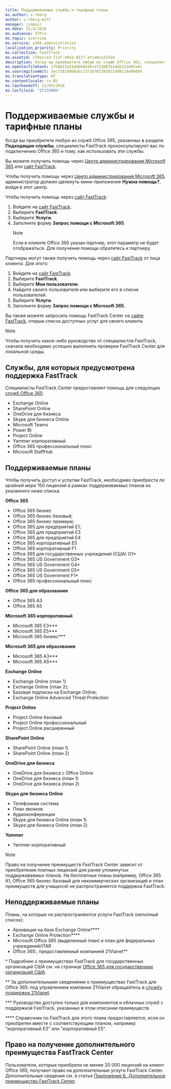```yaml
---
title: Поддерживаемые службы и тарифные планы
ms.author: v-rberg
author: v-rberg-msft
manager: jimmuir
ms.date: 12/4/2018
ms.audience: ITPro
ms.topic: overview
ms.service: o365-administration
localization_priority: Priority
ms.collection: FastTrack
ms.assetid: cf8ecce3-713f-4943-8217-afca0ce31434
description: Когда вы приобретете любую из служб Office 365, специалисты FastTrack проконсультируют вас по подключению Office 365 и тому, как использовать эти службы.
ms.openlocfilehash: 1fbdd21a53abbb6b3bcef22081b2abb321d8fa4c
ms.sourcegitcommit: 3ecf2619868abc13716701393831dd0c24e00d9d
ms.translationtype: HT
ms.contentlocale: ru-RU
ms.lasthandoff: 12/03/2018
ms.locfileid: "27133005"
---
```

# <a name="eligible-services-and-plans"></a>Поддерживаемые службы и тарифные планы

Когда вы приобретете любую из служб Office 365, указанных в разделе **Подходящие службы**, специалисты FastTrack проконсультируют вас по подключению Office 365 и тому, как использовать эти службы. 
  
Вы можете получить помощь через [Центр администрирования Microsoft 365](https://go.microsoft.com/fwlink/?linkid=2032704) или [сайт FastTrack](https://go.microsoft.com/fwlink/?linkid=780698). 

Чтобы получить помощь через [Центр администрирования Microsoft 365](https://go.microsoft.com/fwlink/?linkid=2032704), администратор должен щелкнуть мини-приложение **Нужна помощь?**, войдя в этот центр. 

Чтобы получить помощь через [сайт FastTrack](https://go.microsoft.com/fwlink/?linkid=780698): 
1.  Войдите на [сайт FastTrack](https://go.microsoft.com/fwlink/?linkid=780698). 
2.  Выберите **FastTrack**.
3.  Выберите **Услуги**.
4.  Заполните форму **Запрос помощи с Microsoft 365**.
    > [!NOTE]
    >  Если в клиенте Office 365 указан партнер, этот параметр не будет отображаться. Для получения помощи обратитесь к партнеру. 

Партнеры могут также получить помощь через [сайт FastTrack](https://go.microsoft.com/fwlink/?linkid=780698) от лица клиента. Для этого:
1.  Войдите на [сайт FastTrack](https://go.microsoft.com/fwlink/?linkid=780698). 
2.  Выберите **FastTrack**.
3.  Выберите **Мои пользователи**.
4.  Найдите своего пользователя или выберите его в списке пользователей.
5.  Выберите **Услуги**.
6.  Заполните форму **Запрос помощи с Microsoft 365**.

Вы также можете запросить помощь FastTrack Center на [сайте FastTrack](https://go.microsoft.com/fwlink/?linkid=780698), открыв список доступных услуг для своего клиента. 
> [!NOTE]
> Чтобы получить какое-либо руководство от специалистов FastTrack, сначала необходимо успешно выполнить проверки FastTrack Center для локальной среды. 
  
## <a name="eligible-services"></a>Службы, для которых предусмотрена поддержка FastTrack

Специалисты FastTrack Center предоставляет помощь для следующих [служб Office 365](https://go.microsoft.com/fwlink/?linkid=2005429):
  
- Exchange Online
- SharePoint Online
- OneDrive для бизнеса
- Skype для бизнеса Online
- Microsoft Teams
- Power BI
- Project Online
- Yammer корпоративный 
- Office 365 профессиональный плюс
- Microsoft StaffHub
    
## <a name="eligible-plans"></a>Поддерживаемые планы

Чтобы получить доступ к услугам FastTrack, необходимо приобрести *по крайней мере* 150 лицензий в рамках поддерживаемых планов из указанного ниже списка.
  
 **Office 365**
  
- Office 365 бизнес  
- Office 365 бизнес базовый;  
- Office 365 бизнес премиум;
- Office 365 для предприятий E1;
- Office 365 для предприятий E3
- Office 365 для предприятий E4  
- Office 365 корпоративный E5
- Office 365 корпоративный F1
- Office 365 для государственных учреждений (США) G1\*
- Office 365 US Government G3\*
- Office 365 US Government G4\*
- Office 365 US Government G5\* 
- Office 365 US Government F1\*
- Office 365 профессиональный плюс
    
 **Office 365 для образования**
  
- Office 365 A3
- Office 365 A5

 **Microsoft 365 корпоративный**
  
- Microsoft 365 E3\*\*\*
- Microsoft 365 E5\*\*\*
- Microsoft 365 бизнес\*\*\*
    
 **Microsoft 365 для образования**
  
- Microsoft 365 A3\*\*\*
- Microsoft 365 A5\*\*\*

 **Exchange Online**
  
- Exchange Online (план 1)
- Exchange Online (план 2); 
- Базовая подписка на Exchange Online;
- Exchange Online Advanced Threat Protection
    
 **Project Online**
  
- Project Online базовый  
- Project Online профессиональный
- Project Online расширенный
    
 **SharePoint Online**
  
- SharePoint Online (план 1)
- SharePoint Online (план 2)
    
 **OneDrive для бизнеса**
  
- OneDrive для бизнеса с Office Online 
- OneDrive для бизнеса (план 1)
- OneDrive для бизнеса (план 2)
    
 **Skype для бизнеса Online**
  
-  Телефонная система 
-  План звонков 
-  Аудиоконференции 
-  Skype для бизнеса Online (план 1)  
-  Skype для бизнеса Online (план 2)
    
 **Yammer**
  
- Yammer корпоративный 
> [!NOTE]
> Право на получение преимуществ FastTrack Center зависит от приобретения платных лицензий для ранее упомянутых поддерживаемых планов. На бесплатные планы (например, Office 365 A1, Office 365 бизнес базовый для некоммерческих организаций и план преимуществ для учащихся) не распространяется поддержка FastTrack. 
  
## <a name="ineligible-plans"></a>Неподдерживаемые планы

Планы, на которые не распространяются услуги FastTrack (неполный список):
  
- Архивация на базе Exchange Online\*\*\*\*
- Exchange Online Protection\*\*\*\*
- Microsoft Office 365 (выделенный план) и план для федеральных учреждений/ITAR
- Office 365:, предоставляемый компанией 21Vianet\*\*
    
\* Подробнее о преимуществах FastTrack для государственных организаций США см. на странице [Office 365 для государственных организаций США](https://aka.ms/aboutgovcloud).
  
\*\* За дополнительными сведениями о преимуществах FastTrack для Office 365: под управлением компании 21Vianet обращайтесь в [службу поддержки 21Vianet](https://go.microsoft.com/fwlink/?linkid=852156).
  
\*\*\* Руководство доступно только для компонентов и облачных служб с поддержкой FastTrack, указанных в этом описании преимуществ.
  
\*\*\*\* Справочник по FastTrack для этого плана предоставляется, если он приобретен вместе с соответствующим планом, например "корпоративный E3" или "корпоративный E5".
  
## <a name="fasttrack-center-additional-benefit-eligibility"></a>Право на получение дополнительного преимущества FastTrack Center

Пользователи, которые приобрели не менее 20 000 лицензий на клиент Office 365, получают право на дополнительные услуги FastTrack Center. Дополнительные сведения см. в статье [Приложение Б. Дополнительное преимущество FastTrack Center](O365-fasttrack-additional-benefits.md).
  

  

